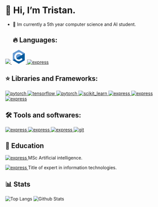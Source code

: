 # 👋 Hi, I’m Tristan.
- 🌱 Im currently a 5th year computer science and AI student.

  ## 🔥 Languages:

<p align="left"> 
    <a href="https://www.python.org" target="_blank"> <img src="https://img.icons8.com/color/48/000000/python.png"/> </a> 
    <a href="https://www.cprogramming.com/" target="_blank"> <img src="https://raw.githubusercontent.com/devicons/devicon/master/icons/c/c-original.svg" alt="c" width="45" height="45"/> </a>
    <a href="https://fr.wikipedia.org/wiki/C++" target="_blank"> <img src="https://upload.wikimedia.org/wikipedia/commons/thumb/1/18/ISO_C%2B%2B_Logo.svg/1280px-ISO_C%2B%2B_Logo.svg.png" alt="express" width="45" height="45" /> </a> 
</p>


  ## ⭐️ Libraries and Frameworks:

<p align="left"> 
    <a href="https://pytorch.org/" target="_blank"> <img src="https://www.vectorlogo.zone/logos/pytorch/pytorch-icon.svg" alt="pytorch" width="40" height="40"/> </a> 
     <a href="https://www.tensorflow.org" target="_blank"> <img src="https://www.vectorlogo.zone/logos/tensorflow/tensorflow-icon.svg" alt="tensorflow" width="40" height="40"/> </a> 
    <a href="https://keras.io/" target="_blank"> <img src="https://upload.wikimedia.org/wikipedia/commons/thumb/a/ae/Keras_logo.svg/1200px-Keras_logo.svg.png" alt="pytorch" width="40" height="40"/> </a>   
    <a href="https://scikit-learn.org/" target="_blank"> <img src="https://upload.wikimedia.org/wikipedia/commons/0/05/Scikit_learn_logo_small.svg" alt="scikit_learn" width="40" height="40"/> </a>
     <a href="https://numpy.org/" target="_blank"> <img src="https://imgs.search.brave.com/aI5v-WAZu_8LW6dGyQVIOGalAr3psLQN69nVt7TK0h8/rs:fit:400:400:1/g:ce/aHR0cHM6Ly9hdmF0/YXJzMS5naXRodWJ1/c2VyY29udGVudC5j/b20vdS8yODgyNzY_/cz00MDAmdj00" alt="express" width="44" height="44" / > </a>
    <a href="https://matplotlib.org/" target="_blank"> <img src="https://imgs.search.brave.com/pCMuHD3VpRdr9nu0s3LaZOQ-k19xIWuBM6msms9E8OI/rs:fit:300:300:1/g:ce/aHR0cHM6Ly9zZWVr/bG9nby5jb20vaW1h/Z2VzL00vbWF0cGxv/dGxpYi1sb2dvLTc2/NzY4NzBBQzAtc2Vl/a2xvZ28uY29tLnBu/Zw" alt="express" width="44" height="44"/> </a>  
    <a href="https://pandas.pydata.org/" target="_blank"> <img src="https://pandas.pydata.org/static/img/pandas_mark.svg" alt="express" width="44" height="44"/> </a>
</p>

  ## 🛠️ Tools and softwares:

<p align="left">
  <a href="https://en.wikipedia.org/wiki/Linux" target="_blank"> <img src="https://upload.wikimedia.org/wikipedia/commons/thumb/3/35/Tux.svg/1280px-Tux.svg.png" alt="express" width="44" height="44"/> </a>
  <a href="https://en.wikipedia.org/wiki/Microsoft_Windows" target="_blank"> <img src="https://imgs.search.brave.com/yl2rJ4iHuZrrPb30fmX0zRdc6XUnjq707NK5HG3f7H8/rs:fit:1200:1200:1/g:ce/aHR0cHM6Ly93aWtp/LnZpZGVvbGFuLm9y/Zy9pbWFnZXMvV2lu/ZG93c19sb2dvLnBu/Zw" alt="express" width="44" height="44"/> </a>
    <a href="https://jupyter.org/" target="_blank"> <img src="https://imgs.search.brave.com/-zc1381Xm8A_E-u6ZEqBDmViBG6fHamJ-oQ5zzC3zUo/rs:fit:400:400:1/g:ce/aHR0cHM6Ly9pMi53/cC5jb20vZXhpdGNv/bmRpdGlvbi5jb20v/d3AtY29udGVudC91/cGxvYWRzLzIwMTgv/MDgvanVweXRlci1t/YWluLWxvZ28ucG5n/P3NzbD0x" alt="express" width="44" height="44"/> </a>
    <a href="https://git-scm.com/" target="_blank"> <img src="https://www.vectorlogo.zone/logos/git-scm/git-scm-icon.svg" alt="git" width="40" height="40"/> </a>
</p>

  ## 📖 Education
  <a href="https://www.hw.ac.uk/" target="_blank"> <img src="https://imgs.search.brave.com/-PVc0toDZl3dcJepCkYNy2oJEhdbitxAJjy-almtkIk/rs:fit:1024:1024:1/g:ce/aHR0cDovL2Vybi1k/dWJhaS5jb20vd3At/Y29udGVudC91cGxv/YWRzLzIwMTkvMDcv/aGVyaW90LXdhdHQt/dW5pdmVyc2l0eS1s/b2dvLXBuZy10cmFu/c3BhcmVudC0xMDI0/eDEwMjQucG5n" alt="express" width="150" height="120"/> </a>
      MSc Artificial intelligence.
  
  <a href="https://www.epitech.eu/" target="_blank"> <img src="https://imgs.search.brave.com/phsrlS5jKBqHzHAczbFAnm-rT_2xYB1_SQe2XGL6fUE/rs:fit:1200:1200:1/g:ce/aHR0cDovL2VpcC5l/cGl0ZWNoLmV1LzIw/MTQvZXF1aWdlc3Rp/b24vaW1nL2VwaXRl/Y2gtbG9nby5wbmc" alt="express" width="150" height="75"/> </a>
      Title of expert in information technologies.


## 📊 Stats

![Top Langs](https://github-readme-stats.vercel.app/api/top-langs/?username=Tristan-Le-Bars&theme=dark&layout=compact)
![Github Stats](https://github-readme-stats.vercel.app/api?username=Tristan-Le-Bars&theme=dark&include_all_commits=true&count_private=true&show_icons=true&hide=prs)

